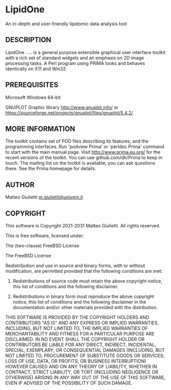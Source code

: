 # LipidOne
An in-depth and user-friendly lipidomic data analysis tool


DESCRIPTION
-----------

LipidOne ..... is a general purpose extensible graphical user interface toolkit with a rich set of standard widgets and an emphasis on 2D image processing tasks. A Perl program using PRIMA looks and behaves identically on X11 and Win32.

PREREQUISITES
-------------
Microsoft Windows 64-bit

GNUPLOT Graphic library http://www.gnuplot.info/ or https://sourceforge.net/projects/gnuplot/files/gnuplot/5.4.2/


MORE INFORMATION
----------------
The toolkit contains set of POD files describing its features, and the programming interfaces. Run 'podview Prima' or 'perldoc Prima' command to start with the main manual page.
Visit http://www.prima.eu.org/ for the recent versions of the toolkit. You can use github.com/dk/Prima to keep in touch. The mailing list on the toolkit is available, you can ask questions there. See the Prima homepage for details.

AUTHOR
------
Matteo Giulietti m.giulietti@univpm.it























COPYRIGHT
--------
This software is
Copyright 2021-2031 Matteo Giulietti. All rights reserved.

This is free software, licensed under:

  The (two-clause) FreeBSD License

The FreeBSD License

Redistribution and use in source and binary forms, with or without
modification, are permitted provided that the following conditions are
met:

  1. Redistributions of source code must retain the above copyright
     notice, this list of conditions and the following disclaimer.

  2. Redistributions in binary form must reproduce the above copyright
     notice, this list of conditions and the following disclaimer in the
     documentation and/or other materials provided with the
     distribution.

THIS SOFTWARE IS PROVIDED BY THE COPYRIGHT HOLDERS AND CONTRIBUTORS
"AS IS" AND ANY EXPRESS OR IMPLIED WARRANTIES, INCLUDING, BUT NOT
LIMITED TO, THE IMPLIED WARRANTIES OF MERCHANTABILITY AND FITNESS FOR
A PARTICULAR PURPOSE ARE DISCLAIMED. IN NO EVENT SHALL THE COPYRIGHT
HOLDER OR CONTRIBUTORS BE LIABLE FOR ANY DIRECT, INDIRECT, INCIDENTAL,
SPECIAL, EXEMPLARY, OR CONSEQUENTIAL DAMAGES (INCLUDING, BUT NOT
LIMITED TO, PROCUREMENT OF SUBSTITUTE GOODS OR SERVICES; LOSS OF USE,
DATA, OR PROFITS; OR BUSINESS INTERRUPTION) HOWEVER CAUSED AND ON ANY
THEORY OF LIABILITY, WHETHER IN CONTRACT, STRICT LIABILITY, OR TORT
(INCLUDING NEGLIGENCE OR OTHERWISE) ARISING IN ANY WAY OUT OF THE USE
OF THIS SOFTWARE, EVEN IF ADVISED OF THE POSSIBILITY OF SUCH DAMAGE.
